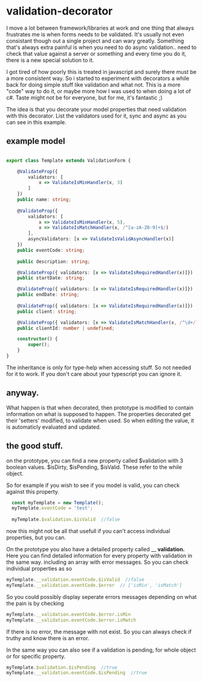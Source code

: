 # validation-decorator

I move a lot between framework/libraries at work and one thing that always frustrates me is when forms needs to be validated. It's usually not even consistant though out a single project and can wary greatly. Something that's always extra painful is when you need to do async validation.. need to check that value against a server or something and every time you do it, there is a new special solution to it.

I got tired of how poorly this is treated in javascript and surely there must be a more consistent way. So i started to experiment with decorators a while back for doing simple stuff like validation and what not. This is a more "code" way to do it, or maybe more how I was used to when doing a lot of c#. Taste might not be for everyone, but for me, it's fantastic ;)

The idea is that you decorate your model properties that need validation with this decorator. List the validators used for it, sync and async as you can see in this example. 

## example model

``` typescript

export class Template extends ValidationForm {

    @ValidateProp({
        validators: [
            x => ValidateIsMinHandler(x, 3)
        ]
    })
    public name: string;
    
    @ValidateProp({ 
        validators: [
            x => ValidateIsMinHandler(x, 5), 
            x => ValidateIsMatchHandler(x, /^[a-zA-Z0-9]+$/)
        ],
        asyncValidators: [x => ValidateIsValidAsyncHandler(x)]
    })
    public eventCode: string;
    
    public description: string;

    @ValidateProp({ validators: [x => ValidateIsRequiredHandler(x)]})
    public startDate: string;

    @ValidateProp({ validators: [x => ValidateIsRequiredHandler(x)]})
    public endDate: string;
    
    @ValidateProp({ validators: [x => ValidateIsRequiredHandler(x)]})
    public client: string;

    @ValidateProp({ validators: [x => ValidateIsMatchHandler(x, /^\d+/)]})
    public clientId: number | undefined;

    constructor() {
        super();
    }
}
```

The inheritance is only for type-help when accessing stuff. So not needed for it to work. If you don't care about your typescript you can ignore it.

## anyway.
What happen is that when decorated, then prototype is modified to contain information on what is supposed to happen. The properties decorated get their 'setters' modified, to validate when used. So when editing the value, it is automaticly evaluated and updated.

## the good stuff.
on the prototype, you can find a new property called $validation with 3 boolean values. $isDirty, $isPending, $isValid. These refer to the while object.

So for example if you wish to see if you model is valid, you can check against this property.

``` typescript
  const myTemplate = new Template();
  myTemplate.eventCode = 'test';
  
  myTemplate.$validation.$isValid  //false
```

now this might not be all that usefull if you can't access individual properties, but you can.

On the prototype you also have a detailed property called __ __validation.__ Here you can find detailed information for every property with validation in the same way. including an array with error messages. So you can check individual properties as so

``` typescript
myTemplate.__validation.eventCode.$isValid  //false
myTemplate.__validation.eventCode.$error  // ['isMin', 'isMatch']
```
So you could possibly display seperate errors messages depending on what the pain is by checking

```typescript
myTemplate.__validation.eventCode.$error.isMin
myTemplate.__validation.eventCode.$error.isMatch
```
If there is no error, the message with not exist. So you can always check if truthy and know there is an error.

In the same way you can also see if a validation is pending, for whole object or for specific property.

``` typescript
myTemplate.$validation.$isPending  //true
myTemplate.__validation.eventCode.$isPending  //true
```
